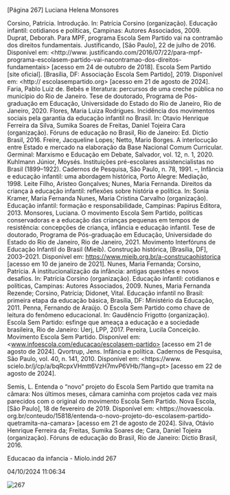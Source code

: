 [Página 267]
Luciana Helena Monsores

Corsino, Patrícia. Introdução. In: Patrícia Corsino
(organização). Educação infantil: cotidianos e políticas,
Campinas: Autores Associados, 2009.
Duprat, Deborah. Para MPF, programa Escola Sem Partido vai
na contramão dos direitos fundamentais. Justificando, [São
Paulo], 22 de julho de 2016. Disponível em: <http://www.
justificando.com/2016/07/22/para-mpf-programa-escolasem-partido-vai-nacontramao-dos-direitos-fundamentais>
[acesso em 24 de outubro de 2018].
Escola Sem Partido [site oficial]. [Brasília, DF: Associação
Escola Sem Partido], 2019. Disponível em: <http://
escolasempartido.org> [acesso em 21 de agosto de 2024].
Faria, Pablo Luiz de. Bebês e literatura: percursos de uma
creche pública no município do Rio de Janeiro. Tese de
doutorado, Programa de Pós-graduação em Educação,
Universidade do Estado do Rio de Janeiro, Rio de Janeiro,
2020.
Flores, Maria Luiza Rodrigues. Incidência dos movimentos
sociais pela garantia da educação infantil no Brasil. In:
Otavio Henrique Ferreira da Silva, Sumika Soares de Freitas,
Daniel Tojeira Cara (organização). Fóruns de educação no
Brasil, Rio de Janeiro: Ed. Dictio Brasil, 2016.
Freire, Jacqueline Lopes; Netto, Mario Borges. A interlocução
entre Estado e mercado na elaboração da Base Nacional
Comum Curricular. Germinal: Marxismo e Educação em
Debate, Salvador, vol. 12, n. 1, 2020.
Kuhlmann Júnior, Moysés. Instituições pré-escolares
assistencialistas no Brasil (1899–1922). Cadernos de Pesquisa,
São Paulo, n. 78, 1991.
–, Infância e educação infantil: uma abordagem histórica, Porto
Alegre: Mediação, 1998.
Leite Filho, Aristeo Gonçalves; Nunes, Maria Fernanda.
Direitos da criança à educação infantil: reflexões sobre
história e política. In: Sonia Kramer, Maria Fernanda Nunes,
Maria Cristina Carvalho (organização). Educação infantil:
formação e responsabilidade, Campinas: Papirus Editora,
2013.
Monsores, Luciana. O movimento Escola Sem Partido,
políticas conservadoras e a educação das crianças pequenas
em tempos de resistência: concepções de criança, infância
e educação infantil. Tese de doutorado, Programa de
Pós-graduação em Educação, Universidade do Estado do Rio
de Janeiro, Rio de Janeiro, 2021.
Movimento Interfóruns de Educação Infantil do Brasil
(Mieib). Construção histórica, [Brasília, DF], 2003–2021.
Disponível em: <https://www.mieib.org.br/a-construcaohistorica> [acesso em 10 de janeiro de 2021].
Nunes, Maria Fernanda; Corsino, Patrícia. A
institucionalização da infância: antigas questões e novos
desafios. In: Patrícia Corsino (organização). Educação
infantil: cotidianos e políticas, Campinas: Autores Associados,
2009.
Nunes, Maria Fernanda Rezende; Corsino, Patrícia; Didonet,
Vital. Educação infantil no Brasil: primeira etapa da educação
básica, Brasília, DF: Ministério da Educação, 2011.
Penna, Fernando de Araújo. O Escola Sem Partido como chave
de leitura do fenômeno educacional. In: Gaudêncio Frigotto
(organização). Escola Sem Partido: esfinge que ameaça a
educação e a sociedade brasileira, Rio de Janeiro: Uerj, LPP,
2017.
Pereira, Lucila Conceição. Movimento Escola Sem Partido.
Disponível em: <www.infoescola.com/educacao/escolasem-partido> [acesso em 21 de agosto de 2024].
Qvortrup, Jens. Infância e política. Cadernos de Pesquisa, São
Paulo, vol. 40, n. 141, 2010. Disponível em: <https://www.
scielo.br/j/cp/a/bqRcpxVHmtt6VzH7mvP6VHb/?lang=pt>
[acesso em 22 de agosto de 2024].

Semis, L. Entenda o “novo” projeto do Escola Sem Partido que
tramita na câmara: Nos últimos meses, câmara caminha
com projetos cada vez mais parecidos com o original do
movimento Escola Sem Partido. Nova Escola, [São Paulo], 18
de fevereiro de 2019. Disponível em: <https://novaescola.
org.br/conteudo/15818/entenda-o-novo-projeto-do-escolasem-partido-quetramita-na-camara> [acesso em 21 de
agosto de 2024].
Silva, Otávio Henrique Ferreira da; Freitas, Sumika Soares de;
Cara, Daniel Tojeira (organização). Fóruns de educação do
Brasil, Rio de Janeiro: Dictio Brasil, 2016.


Educacao da infancia - Miolo.indd 267

04/10/2024 11:06:34

![267](./img/page_267-01.jpg)
